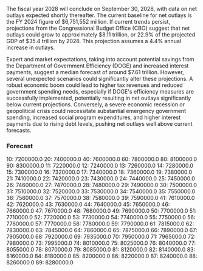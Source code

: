 The fiscal year 2028 will conclude on September 30, 2028, with data on net outlays expected shortly thereafter. The current baseline for net outlays is the FY 2024 figure of $6,751,552 million. If current trends persist, projections from the Congressional Budget Office (CBO) suggest that net outlays could grow to approximately $8.11 trillion, or 22.9% of the projected GDP of $35.4 trillion by 2028. This projection assumes a 4.4% annual increase in outlays.

Expert and market expectations, taking into account potential savings from the Department of Government Efficiency (DOGE) and increased interest payments, suggest a median forecast of around $7.61 trillion. However, several unexpected scenarios could significantly alter these projections. A robust economic boom could lead to higher tax revenues and reduced government spending needs, especially if DOGE's efficiency measures are successfully implemented, potentially resulting in net outlays significantly below current projections. Conversely, a severe economic recession or geopolitical crisis could necessitate substantial emergency government spending, increased social program expenditures, and higher interest payments due to rising debt levels, pushing net outlays well above current forecasts.

### Forecast

10: 7200000.0
20: 7400000.0
40: 7600000.0
60: 7800000.0
80: 8100000.0
90: 8300000.0
11: 7220000.0
12: 7240000.0
13: 7260000.0
14: 7280000.0
15: 7300000.0
16: 7320000.0
17: 7340000.0
18: 7360000.0
19: 7380000.0
21: 7410000.0
22: 7420000.0
23: 7430000.0
24: 7440000.0
25: 7450000.0
26: 7460000.0
27: 7470000.0
28: 7480000.0
29: 7490000.0
30: 7500000.0
31: 7510000.0
32: 7520000.0
33: 7530000.0
34: 7540000.0
35: 7550000.0
36: 7560000.0
37: 7570000.0
38: 7580000.0
39: 7590000.0
41: 7610000.0
42: 7620000.0
43: 7630000.0
44: 7640000.0
45: 7650000.0
46: 7660000.0
47: 7670000.0
48: 7680000.0
49: 7690000.0
50: 7700000.0
51: 7710000.0
52: 7720000.0
53: 7730000.0
54: 7740000.0
55: 7750000.0
56: 7760000.0
57: 7770000.0
58: 7780000.0
59: 7790000.0
61: 7815000.0
62: 7830000.0
63: 7845000.0
64: 7860000.0
65: 7875000.0
66: 7890000.0
67: 7905000.0
68: 7920000.0
69: 7935000.0
70: 7950000.0
71: 7965000.0
72: 7980000.0
73: 7995000.0
74: 8010000.0
75: 8025000.0
76: 8040000.0
77: 8055000.0
78: 8070000.0
79: 8085000.0
81: 8120000.0
82: 8140000.0
83: 8160000.0
84: 8180000.0
85: 8200000.0
86: 8220000.0
87: 8240000.0
88: 8260000.0
89: 8280000.0
